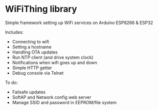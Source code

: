 # WiFiThing library

Simple framework setting up WiFi services on Arduino ESP8266 & ESP32

Includes:

- Connecting to wifi
- Setting a hostname
- Handling OTA updates
- Run NTP client (and drive system clock)
- Notifications when wifi goes up and down
- Simple HTTP getter
- Debug console via Telnet

To do:

- Failsafe updates
- SoftAP and Network config web server
- Manage SSID and password in EEPROM/file system
